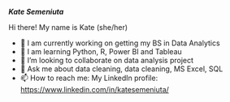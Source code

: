 ***Kate Semeniuta***

Hi there! My name is Kate (she/her)

- 🔭 I am currently working on getting my BS in Data Analytics
- 🌱 I am learning Python, R, Power BI and Tableau
- 👯 I’m looking to collaborate on data analysis project
- 💬 Ask me about data cleaning, data cleaning, MS Excel, SQL
- 📫 How to reach me:
  My LinkedIn profile: https://www.linkedin.com/in/katesemeniuta/
